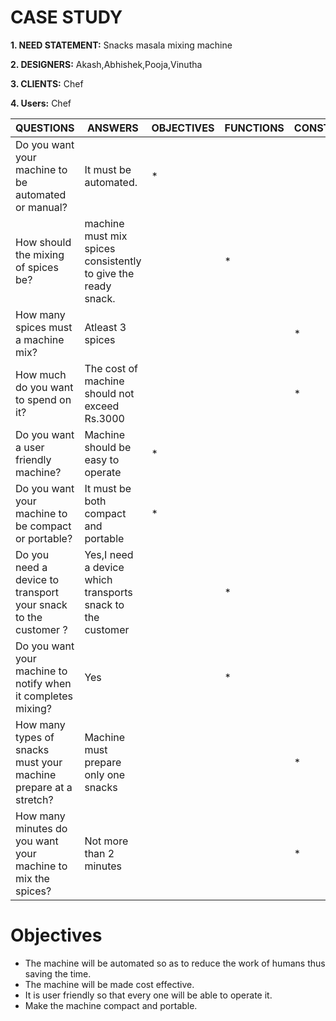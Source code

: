 # CASE STUDY
**1. NEED STATEMENT:** Snacks masala mixing machine

**2. DESIGNERS:** Akash,Abhishek,Pooja,Vinutha

**3. CLIENTS:** Chef

**4. Users:** Chef

|QUESTIONS|ANSWERS|OBJECTIVES|FUNCTIONS|CONSTRAINTS|
|--|--|--|--|--|
|Do you want your machine to be automated or manual?|It must be automated.|*|||
|How should the mixing of spices be?|machine must mix spices consistently to give the ready snack.||*||
|How many spices must a machine mix?|Atleast 3 spices|||*|
|How much do you want to spend on it?|The cost of machine should not exceed Rs.3000|||*|
|Do you want a user friendly machine?|Machine should be easy to operate|*|||
|Do you want your machine to be compact or portable?|It must be both compact and portable|*|||
|Do you need a device to transport your snack to the customer ?|Yes,I need a device which transports snack to the customer||*||
|Do you want your machine to notify when it completes mixing?|Yes||*||
|How many types of snacks must your machine prepare at a stretch?|Machine must prepare only one snacks|||*|
|How many minutes do you want your machine to mix the spices?|Not more than 2 minutes|||*|

# Objectives 

* The machine will be automated so as to reduce the work of humans thus saving the time.
* The machine will be made cost effective.
* It is user friendly so that every one will be able to operate it.
* Make the machine compact and portable.


